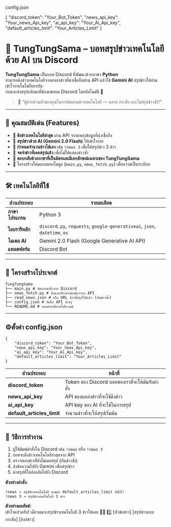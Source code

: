 config.json

{
    "discord_token": "Your_Bot_Token",
    "news_api_key": "Your_news_Api_key",
    "ai_api_key": "Your_Ai_Api_key",
    "default_articles_limit": "Your_Articles_Limit"
}

# 🤖 TungTungSama – บอทสรุปข่าวเทคโนโลยีด้วย AI บน Discord

**TungTungSama** เป็นบอท Discord ที่พัฒนาด้วยภาษา **Python**  
สามารถดึงข่าวเทคโนโลยีจากแหล่งข่าวที่น่าเชื่อถือผ่าน API แล้วใช้ **Gemini AI** สรุปข่าวให้อ่านเข้าใจง่ายในไม่กี่บรรทัด  
ก่อนจะส่งสรุปกลับมาที่ช่องแชทบน Discord โดยอัตโนมัติ 🎯

> 📰 “ผู้ช่วยส่วนตัวของคุณในการติดตามข่าวเทคโนโลยี — ฉลาด กระชับ และไม่สรุปข่าวซ้ำ!”

---

## 🌟 คุณสมบัติเด่น (Features)

- 🔹 **ดึงข่าวเทคโนโลยีล่าสุด** ผ่าน API จากแหล่งข้อมูลที่น่าเชื่อถือ  
- 🔹 **สรุปข่าวด้วย AI (Gemini 2.0 Flash)** ให้เข้าใจง่าย
- 🔹 **กำหนดจำนวนข่าวได้เอง** เช่น `!news 3` เพื่อให้สรุปข่าว 3 ข่าว  
- 🔹 **จดจำข่าวที่เคยสรุปแล้ว** เพื่อไม่ให้แสดงข่าวซ้ำ  
- 🔹 **ตอบกลับด้วยภาษาที่เป็นมิตรและมีเอกลักษณ์เฉพาะของ TungTungSama**  
- 🔹 โครงสร้างโค้ดแบบแยกโมดูล (`main.py`, `news_fetch.py`) เพื่อความเป็นระเบียบ  

---

## 🛠️ เทคโนโลยีที่ใช้

| ส่วนประกอบ | รายละเอียด |
|--------------|-------------|
| **ภาษาโปรแกรม** | Python 3 |
| **ไลบรารีหลัก** | `discord.py`, `requests`, `google-generativeai`, `json`, `datetime`, `os` |
| **โมเดล AI** | Gemini 2.0 Flash (Google Generative AI API) |
| **แพลตฟอร์ม** | Discord Bot |

---

## 📁 โครงสร้างโปรเจกต์
```
TungTungSama
├── main.py # จัดการคำสั่งจาก Discord
├── news_fetch.py # ดึงและประมวลผลข่าวจาก API
├── read_news.json # เก็บ URL ข่าวที่สรุปไปแล้ว (กันข่าวซ้ำ)
├── config.json # ที่เก็บ API ต่างๆ
└── README.md # เอกสารอธิบายโปรเจกต์
```
---
## ⚙️ตั้งค่า config.json
```
{
    "discord_token": "Your_Bot_Token",
    "news_api_key": "Your_news_Api_key",
    "ai_api_key": "Your_Ai_Api_key",
    "default_articles_limit": "Your_Articles_Limit"
}
```

| ส่วนประกอบ | หน้าที่ |
|--------------|-------------|
| **discord_token** | Token ของ Discord บอทของเราที่จะให้มันรับคำสั่ง |
| **news_api_key** | API ของแหล่งข่าวที่จะใช้ดึงข่าว |
| **ai_api_key** | API key ของ AI ที่จะใช้ในการสรุป |
| **default_articles_limit** | จำนวนข่าวที่จะให้สรุปเริ่มต้น |

---
## 🚀 วิธีการทำงาน

1. ผู้ใช้พิมพ์คำสั่งใน Discord เช่น `!news` หรือ `!news 3`  
2. บอทจะดึงข่าวเทคโนโลยีล่าสุดจาก API  
3. ตรวจสอบข่าวที่ยังไม่เคยสรุป (กันข่าวซ้ำ)  
4. ส่งข้อความไปยัง Gemini เพื่อสรุปข่าว  
5. นำสรุปที่ได้ส่งกลับไปยัง Discord  

**ตัวอย่างคำสั่ง:**
```
!news → สรุปข่าวเทคโนโลยี ตามค่า default_articles_limit ที่ตั้งไว้
!news 3 → สรุปข่าวเทคโนโลยี 3 ข่าว
```

**ตัวอย่างผลลัพธ์:**  
เข้าใจแล้วครับ! เดี๋ยวผมจะสรุปข่าวเทคโนโลยี 3 ข่าวให้เลย 📰✨
1️⃣ [หัวข้อข่าว]
[สรุปข่าวแบบกระชับ]
[ลิงก์ข่าว]
